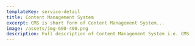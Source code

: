 ```yaml
---
templateKey: service-detail
title: Content Management System
excerpt: CMS is short form of Content Management System...
image: /assets/img-600-400.png
description: Full description of Content Management System i.e. CMS
---
```

